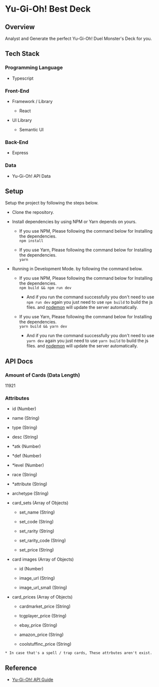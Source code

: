 # Yu-Gi-Oh! Best Deck

## Overview

Analyst and Generate the perfect Yu-Gi-Oh! Duel Monster's Deck for you.

## Tech Stack

### Programming Language

- Typescript

### Front-End

- Framework / Library
  
  - React

- UI Library

  - Semantic UI

### Back-End

- Express

### Data

- Yu-Gi-Oh! API Data

## Setup

Setup the project by following the steps below.

- Clone the repository.

- Install dependencies by using NPM or Yarn depends on yours.

  - If you use NPM, Please following the command below for Installing the dependencies.  
  `npm install`

  - If you use Yarn, Please following the command below for Installing the dependencies.  
  `yarn`

- Running in Development Mode. by following the command below.

  - If you use NPM, Please following the command below for Installing the dependencies.  
 `npm build && npm run dev`
    - And if you run the command successfully you don't need to use `npm run dev` again you just need to use `npm build` to build the js files. and [nodemon](https://github.com/remy/nodemon#nodemon) will update the server automatically.

  - If you use Yarn, Please following the command below for Installing the dependencies.  
 `yarn build && yarn dev`
    - And if you run the command successfully you don't need to use `yarn dev` again you just need to use `yarn build` to build the js files. and [nodemon](https://github.com/remy/nodemon#nodemon) will update the server automatically.

## API Docs

### Amount of Cards (Data Length)

11921

### Attributes

- id (Number)

- name (String)

- type (String)

- desc (String)

- *atk (Number)

- *def (Number)

- *level (Number)

- race (String)

- *attribute (String)

- archetype (String)

- card_sets (Array of Objects)

  - set_name (String)

  - set_code (String)

  - set_rarity (String)

  - set_rarity_code (String)

  - set_price (String)

- card images (Array of Objects)
  
  - id (Number)

  - image_url (String)

  - image_url_small (String)

- card_prices (Array of Objects)
  
  - cardmarket_price (String)

  - tcgplayer_price (String)

  - ebay_price (String)

  - amazon_price (String)

  - coolstuffinc_price (String)

`* In case that's a spell / trap cards, These attrbutes aren't exist.`

## Reference

- [Yu-Gi-Oh! API Guide](https://db.ygoprodeck.com/api-guide/)
